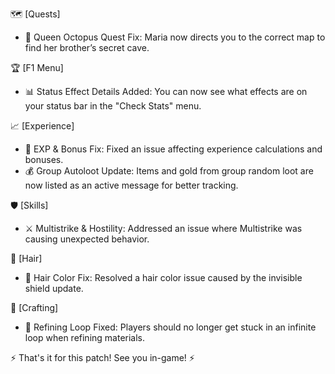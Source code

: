 🗺️ [Quests]

- 🐙 Queen Octopus Quest Fix: Maria now directs you to the correct map to find her brother’s secret cave.

🏆 [F1 Menu]

- 📊 Status Effect Details Added: You can now see what effects are on your status bar in the "Check Stats" menu.

📈 [Experience]

- 🎲 EXP & Bonus Fix: Fixed an issue affecting experience calculations and bonuses.
- 💰 Group Autoloot Update: Items and gold from group random loot are now listed as an active message for better tracking.

🛡️ [Skills]

- ⚔️ Multistrike & Hostility: Addressed an issue where Multistrike was causing unexpected behavior.

💇 [Hair]

- 🎨 Hair Color Fix: Resolved a hair color issue caused by the invisible shield update.

🔨 [Crafting]

- 🔄 Refining Loop Fixed: Players should no longer get stuck in an infinite loop when refining materials.

⚡ That's it for this patch! See you in-game! ⚡
